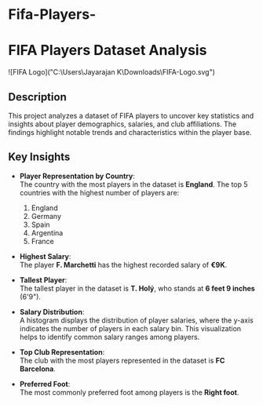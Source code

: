 # Fifa-Players-
# FIFA Players Dataset Analysis  

![FIFA Logo]("C:\Users\Jayarajan K\Downloads\FIFA-Logo.svg")  

## Description  

This project analyzes a dataset of FIFA players to uncover key statistics and insights about player demographics, salaries, and club affiliations. The findings highlight notable trends and characteristics within the player base.  

## Key Insights  

- **Player Representation by Country**:  
  The country with the most players in the dataset is **England**. The top 5 countries with the highest number of players are:  
  1. England  
  2. Germany  
  3. Spain  
  4. Argentina  
  5. France  
  
- **Highest Salary**:  
  The player **F. Marchetti** has the highest recorded salary of **€9K**.  

- **Tallest Player**:  
  The tallest player in the dataset is **T. Holý**, who stands at **6 feet 9 inches** (6'9").  

- **Salary Distribution**:  
  A histogram displays the distribution of player salaries, where the y-axis indicates the number of players in each salary bin. This visualization helps to identify common salary ranges among players.  

- **Top Club Representation**:  
  The club with the most players represented in the dataset is **FC Barcelona**.  

- **Preferred Foot**:  
  The most commonly preferred foot among players is the **Right foot**.  
